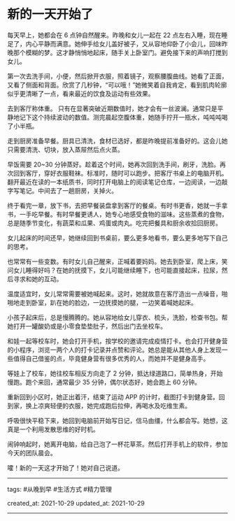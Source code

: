 # 新的一天开始了

每天早上，她都会在 6 点钟自然醒来。昨晚和女儿一起在 22 点左右入睡，现在睡足了，内心平静而满意。她伸手给女儿盖好被子，又从容地仰卧了小会儿，回味昨晚那个模糊的梦。这才静悄悄地起床，随手关上卧室门。避免接下来的声响打搅到女儿。

第一次去洗手间，小便，然后掀开衣服，照着镜子，观察腰腹曲线。她看了正面，又看了侧面和背面。欣赏了几秒钟，“可以哦！”她微笑着自我肯定，看到肌肉轮廓似乎更清晰了一点，看来最近的饮食及运动有些效果。

去到客厅称体重。 只有在显著突破近期数值时，她才会有一丝波澜。通常只是平静地记下这个持续波动的数值。测完晨起空腹体重，她随手拧开一瓶水，吨吨吨喝了小半瓶。

走到厨房准备早餐。厨具已清洗，食材已选好，都是昨晚提前准备好的。这会儿她只需要清洗、切块，放入蒸屉然后点火蒸。

早饭需要 20~30 分钟蒸好。趁着这个时间，她再次回到洗手间，刷牙，洗脸。再次回到客厅，穿好衣服鞋袜。标准时，随时可以跑步。把客厅书桌上的电脑开机。翻开最近在读的一本纸质书，同时打开电脑上的阅读笔记仓库，一边阅读，一边敲字写笔记。中间去了一趟厨房，关掉火。

终于看完一章，放下书，去把早餐装盘拿到客厅的餐桌。有时书更香，她就一手拿书，一手吃早餐。有时早餐更诱人，她专心地感受食物的滋味。这些蒸煮的食物，总是随季节变化，有蔬菜和瓜果、鸡蛋或肉丸。吃完把餐具和厨余收拾回厨房。

女儿起床的时间还早，她继续回到书桌前，要么更多地看书，要么更多地写下自己的思考。

也常常有一些变数。有时女儿自己醒来，正喊着要妈妈。她去到卧室，爬上床，笑问女儿睡得好吗？在她的抚摸下，女儿可能继续睡下，也可能直接起床，拉尿，然后寻求和她的互动。

温度适宜时，女儿常常需要被她喊起来。这时，她就故意在客厅造出一点噪音，啪啪地走到卧室，趴在她的脸边，一边抚摸她的腿，一边笑着喊她起床。

小孩子起床后，总是慢腾腾的。她从容地给女儿穿衣、梳头，洗脸，检查书包。帮她打开一罐酸奶或是小零食垫垫肚子，然后出门去坐校车。

和娃一起等校车时，她会打开手机，按学校的邀请完成疫情打卡。也会打开健身营的小程序，浏览一两个人的打卡记录并点赞和评论。她总是能从其他人身上发现一些值得自己借鉴的点，毕竟健身营有很多优秀的人，而她并不是健身高手。

等娃上了校车，她往校车相反方向走了 2 分钟，抵达绿道路口，简单热身，开始慢跑。跑个来回，通常最少 35 分钟，偶尔状态好，她会跑上 60 分钟。

重新回到小区时，她正出着汗，结束了运动 APP 的计时，截图打卡到健身营。回到家，换上凉爽轻便的衣服，她完成跑后拉伸，再喝水及吃维生素。

呼吸很快平稳下来，她回到电脑前开始写日记，信马由缰，什么都会写。她想，这真是一个利用发散思维的好时机。

闹钟响起时，她离开电脑，给自己泡了一杯花草茶。然后打开手机上的软件，参加今天的团队晨会。

嚯！新的一天这才开始了！她对自己说道。


---

tags: #从晚到早 #生活方式 #精力管理

created_at: 2021-10-29
updated_at: 2021-10-29

---


